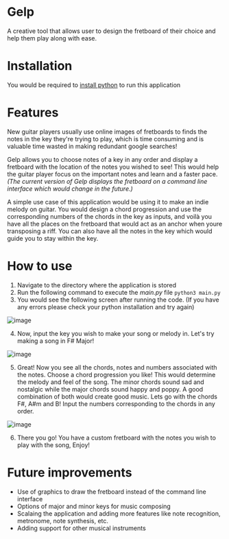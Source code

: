 # Gelp
A creative tool that allows user to design the fretboard of their choice and help them play along with ease.
# Installation
You would be required to [install python](https://www.python.org/downloads/) to run this application
# Features
New guitar players usually use online images of fretboards to finds the notes in the key they're trying to play, which is time consuming and is valuable time wasted in making redundant google searches!

Gelp allows you to choose notes of a key in any order and display a fretboard with the location of the notes you wished to see! This would help the guitar player focus on the important notes and learn and a faster pace. *(The current version of Gelp displays the fretboard on a command line interface which would change in the future.)*

A simple use case of this application would be using it to make an indie melody on guitar. You would design a chord progression and use the corresponding numbers of the chords in the key as inputs, and voilà you have all the places on the fretboard that would act as an anchor when youre transposing a riff. You can also have all the notes in the key which would guide you to stay within the key.

# How to use
1. Navigate to the directory where the application is stored
2. Run the following command to execute the *main.py* file
```python3 main.py```
3. You would see the following screen after running the code. (If you have any errors please check your python installation and try again)

![image](https://user-images.githubusercontent.com/48922638/149992089-48151f70-261e-43d9-a8a5-c0618e453a0c.png)

4. Now, input the key you wish to make your song or melody in. Let's try making a song in F# Major!

![image](https://user-images.githubusercontent.com/48922638/149992420-3aea7dc6-c333-4cae-9c65-44af4507f40d.png)

5. Great! Now you see all the chords, notes and numbers associated with the notes. Choose a chord progression you like! This would determine the melody and feel of the song. The minor chords sound sad and nostalgic while the major chords sound happy and poppy. A good combination of both would create good music. Lets go with the chords F#, A#m and B! Input the numbers corresponding to the chords in any order.

![image](https://user-images.githubusercontent.com/48922638/149993311-9729ea63-ed81-428e-92b1-f6e4ffa4b55b.png)

6. There you go! You have a custom fretboard with the notes you wish to play with the song, Enjoy!

# Future improvements

* Use of graphics to draw the fretboard instead of the command line interface
* Options of major and minor keys for music composing
* Scalaing the application and adding more features like note recognition, metronome, note synthesis, etc.
* Adding support for other musical instruments

